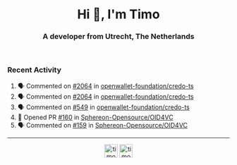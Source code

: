 <h1 align="center">Hi 👋, I'm Timo</h1>
<h3 align="center">A developer from Utrecht, The Netherlands</h3>
<br/>
<!-- https://github.com/rahuldkjain/github-profile-readme-generator --!>

<!--  <p align="left"><img src="https://github-readme-stats.vercel.app/api?username=timoglastra&show_icons=true&count_private=true&" alt="timoglastra" /></p> --!>

<!--
Github language stats
<p align="left"><img src="https://github-readme-stats.vercel.app/api/top-langs/?username=timoglastra&layout=compact" alt="timoglastra" /><p>
-->

<!-- Codestats language stats -->
<!-- <p align="left"><img src="https://codestats-readme.vercel.app/api/top-langs/?username=timoglastra&layout=compact&language_count=12" alt="timoglastra" /><p>    --!>
  
<h3>Recent Activity</h3>

<!--START_SECTION:activity-->
1. 🗣 Commented on [#2064](https://github.com/openwallet-foundation/credo-ts/issues/2064#issuecomment-2429479059) in [openwallet-foundation/credo-ts](https://github.com/openwallet-foundation/credo-ts)
2. 🗣 Commented on [#2064](https://github.com/openwallet-foundation/credo-ts/issues/2064#issuecomment-2429382347) in [openwallet-foundation/credo-ts](https://github.com/openwallet-foundation/credo-ts)
3. 🗣 Commented on [#549](https://github.com/openwallet-foundation/credo-ts/issues/549#issuecomment-2415873964) in [openwallet-foundation/credo-ts](https://github.com/openwallet-foundation/credo-ts)
4. 💪 Opened PR [#160](https://github.com/Sphereon-Opensource/OID4VC/pull/160) in [Sphereon-Opensource/OID4VC](https://github.com/Sphereon-Opensource/OID4VC)
5. 🗣 Commented on [#159](https://github.com/Sphereon-Opensource/OID4VC/pull/159#issuecomment-2413467075) in [Sphereon-Opensource/OID4VC](https://github.com/Sphereon-Opensource/OID4VC)
<!--END_SECTION:activity-->

---

<p align="center">
<a href="https://twitter.com/timoglastra" target="blank"><img align="center" src="https://cdn.jsdelivr.net/npm/simple-icons@3.0.1/icons/twitter.svg" alt="timoglastra" height="30" width="30" /></a>
<a href="https://linkedin.com/in/timoglastra" target="blank"><img align="center" src="https://cdn.jsdelivr.net/npm/simple-icons@3.0.1/icons/linkedin.svg" alt="timoglastra" height="30" width="30" /></a>
</p>



